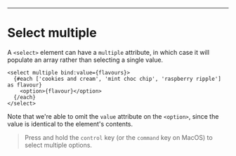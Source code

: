 ------
# **Select multiple**
A `<select>` element can have a `multiple` attribute, in which case it will populate an array rather than selecting a single value.
```svelte title="src/routes/part1/bindings/group-inputs/+page.svelte" {1,5} "<option>{flavour}</option>"
<select multiple bind:value={flavours}>
  {#each ['cookies and cream', 'mint choc chip', 'raspberry ripple'] as flavour}
    <option>{flavour}</option>
  {/each}
</select>
```
Note that we're able to omit the `value` attribute on the `<option>`, since the value is identical to the element's contents.
> Press and hold the `control` key (or the `command` key on MacOS) to select multiple options.